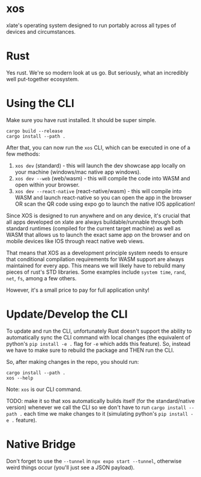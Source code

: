 # xos
xlate's operating system designed to run portably across all types of devices and circumstances.

# Rust
Yes rust. We're so modern look at us go. But seriously, what an incredibly well put-together ecosystem.

# Using the CLI
Make sure you have rust installed. It should be super simple.

```
cargo build --release
cargo install --path .
```

After that, you can now run the `xos` CLI, which can be executed in one of a few methods:
1. `xos dev` (standard) - this will launch the dev showcase app locally on your machine (windows/mac native app windows).
2. `xos dev --web` (web/wasm) - this will compile the code into WASM and open within your browser.
3. `xos dev --react-native` (react-native/wasm) - this will compile into WASM and launch react-native so you can open the app in the browser OR scan the QR code using expo go to launch the native IOS application!

Since XOS is designed to run anywhere and on any device, it's crucial that all apps developed on xlate are always buildable/runnable through both standard runtimes (compiled for the current target machine) as well as WASM that allows us to launch the exact same app on the browser and on mobile devices like IOS through react native web views.

That means that XOS as a development principle system needs to ensure that conditional compilation requirements for WASM support are always maintained for every app. This means we will likely have to rebuild many pieces of rust's STD libraries. Some examples include `system time`, `rand`, `net`, `fs`, among a few others.

However, it's a small price to pay for full application unity! 

# Update/Develop the CLI
To update and run the CLI, unfortunately Rust doesn't support the ability to automatically sync the CLI command with local changes (the equivalent of python's `pip install -e .` flag for `-e` which adds this feature). So, instead we have to make sure to rebuild the package and THEN run the CLI.

So, after making changes in the repo, you should run:

```
cargo install --path .
xos --help
```

Note: `xos` is our CLI command.

TODO: make it so that xos automatically builds itself (for the standard/native version) whenever we call the CLI so we don't have to run `cargo install --path .` each time we make changes to it (simulating python's `pip install -e .` feature).

# Native Bridge
Don't forget to use the `--tunnel` in `npx expo start --tunnel`, otherwise weird things occur (you'll just see a JSON payload).
